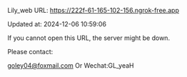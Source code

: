 Lily_web URL: https://222f-61-165-102-156.ngrok-free.app

Updated at: 2024-12-06 10:59:06

If you cannot open this URL, the server might be down.

Please contact: 

goley04@foxmail.com Or Wechat:GL_yeaH